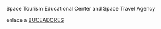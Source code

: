 
Space Tourism Educational Center and Space Travel Agency

enlace a <a href="http://buceadores.atwebpages.com" target="_blank">BUCEADORES</a>
